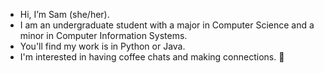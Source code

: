 - Hi, I’m Sam (she/her).
- I am an undergraduate student with a major in Computer Science and a minor in Computer Information Systems.
- You'll find my work is in Python or Java.
- I'm interested in having coffee chats and making connections. 🍵

<!---
miss-sam/miss-sam is a ✨ special ✨ repository because its `README.md` (this file) appears on your GitHub profile.
You can click the Preview link to take a look at your changes.
--->
